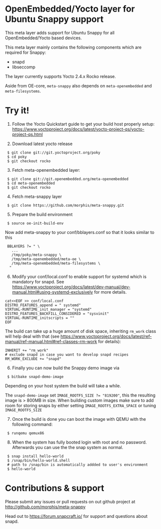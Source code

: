 OpenEmbedded/Yocto layer for Ubuntu Snappy support
==================================================

This meta layer adds support for Ubuntu Snappy for all OpenEmbedded/Yocto based
devices.

This meta layer mainly contains the following components which are
required for Snappy:

 * snapd
 * libseccomp

The layer currently supports Yocto 2.4.x Rocko release.

Aside from OE-core, `meta-snappy` also depends on `meta-openembedded` and
`meta-filesystems`.

# Try it!

1. Follow the Yocto Quickstart guide to get your build host properly
   setup: https://www.yoctoproject.org/docs/latest/yocto-project-qs/yocto-project-qs.html

2. Download latest yocto release

```
 $ git clone git://git.yoctoproject.org/poky
 $ cd poky
 $ git checkout rocko
```

3. Fetch meta-openembedded layer:

```
 $ git clone git://git.openembedded.org/meta-openembedded
 $ cd meta-openembedded
 $ git checkout rocko
```

4. Fetch meta-snappy layer

```
 $ git clone https://github.com/morphis/meta-snappy.git
```

5. Prepare the build environment

```
 $ source oe-init-build-env
```

 Now add meta-snappy to your conf/bblayers.conf so that it looks similar to this

```
 BBLAYERS ?= " \
   ...
   /tmp/poky/meta-snappy \
   /tmp/meta-openembedded/meta-oe \
   /tmp/meta-openembedded/meta-filesystems \
  "
```

6. Modify your conf/local.conf to enable support for systemd which is
   mandatory for snapd. See https://www.yoctoproject.org/docs/latest/dev-manual/dev-manual.html#using-systemd-exclusively
   for more details.

```
cat<<EOF >> conf/local.conf
DISTRO_FEATURES_append = " systemd"
VIRTUAL-RUNTIME_init_manager = "systemd"
DISTRO_FEATURES_BACKFILL_CONSIDERED = "sysvinit"
VIRTUAL-RUNTIME_initscripts = ""
EOF
```

 The build can take up a huge amount of disk space, inheriting `rm_work` class
 will help deal with that (see
 https://www.yoctoproject.org/docs/latest/ref-manual/ref-manual.html#ref-classes-rm-work
 for details):

```
INHERIT += "rm_work"
# exclude snapd in case you want to develop snapd recipes
RM_WORK_EXCLUDE += "snapd"
```

6. Finally you can now build the Snappy demo image via

```
 $ bitbake snapd-demo-image
```

 Depending on your host system the build will take a while.

 The `snapd-demo-image` set `IMAGE_ROOTFS_SIZE ?= "819200"`, this the resulting
 image is > 800MB in size. When building custom images make sure to add room for
 storing snaps by either setting `IMAGE_ROOTFS_EXTRA_SPACE` or tuning
 `IMAGE_ROOTFS_SIZE`

7. Once the build is done you can boot the image with QEMU with the following
   command:

```
 $ runqemu qemux86
```

8. When the system has fully booted login with root and no password. Afterwards
   you can use the the snap system as normal.

```
 $ snap install hello-world
 $ /snap/bin/hello-world.shell
 # path to /snap/bin is automatically addded to user's environment
 $ hello-world
```

# Contributions & support

Please submit any issues or pull requests on out github project at
http://github.com/morphis/meta-snappy

Head out to https://forum.snapcraft.io/ for support and questions about snapd.
